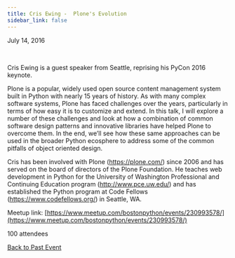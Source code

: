```yaml
---
title: Cris Ewing -  Plone's Evolution
sidebar_link: false
---
```


July 14, 2016


   

Cris Ewing is a guest speaker from Seattle, reprising his PyCon 2016 keynote.

Plone is a popular, widely used open source content management system built in Python with nearly 15 years of history. As with many complex software systems, Plone has faced challenges over the years, particularly in terms of how easy it is to customize and extend. In this talk, I will explore a number of these challenges and look at how a combination of common software design patterns and innovative libraries have helped Plone to overcome them. In the end, we’ll see how these same approaches can be used in the broader Python ecosphere to address some of the common pitfalls of object oriented design.

Cris has been involved with Plone (https://plone.com/) since 2006 and has served on the board of directors of the Plone Foundation. He teaches web development in Python for the University of Washington Professional and Continuing Education program (http://www.pce.uw.edu/) and has established the Python program at Code Fellows (https://www.codefellows.org/) in Seattle, WA.


Meetup link: [https://www.meetup.com/bostonpython/events/230993578/](https://www.meetup.com/bostonpython/events/230993578/)

100 attendees

[Back to Past Event](past-events.md)